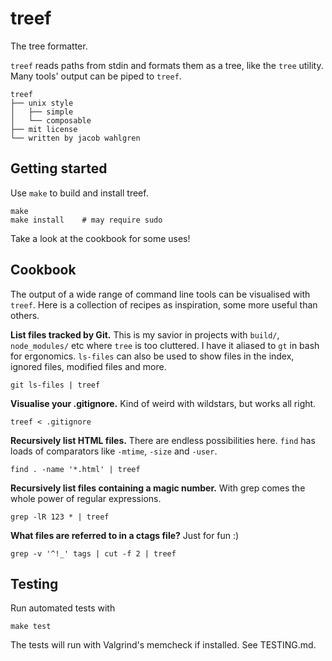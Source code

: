 # treef
The tree formatter.

`treef` reads paths from stdin and formats them as a tree, like the `tree`
utility. Many tools' output can be piped to `treef`.

    treef
    ├── unix style
    │   ├── simple
    │   └── composable
    ├── mit license
    └── written by jacob wahlgren

## Getting started
Use `make` to build and install treef.

    make
    make install    # may require sudo

Take a look at the cookbook for some uses!

## Cookbook
The output of a wide range of command line tools can be visualised with
`treef`. Here is a collection of recipes as inspiration, some more useful than
others.

**List files tracked by Git.** This is my savior in projects with `build/`,
`node_modules/` etc where `tree` is too cluttered. I have it aliased to `gt` in
bash for ergonomics. `ls-files` can also be used to show files in the index,
ignored files, modified files and more.

    git ls-files | treef

**Visualise your .gitignore.** Kind of weird with wildstars, but works all
right.

    treef < .gitignore

**Recursively list HTML files.** There are endless possibilities here. `find`
has loads of comparators like `-mtime`, `-size` and `-user`.

    find . -name '*.html' | treef

**Recursively list files containing a magic number.** With grep comes the whole
power of regular expressions.

    grep -lR 123 * | treef

**What files are referred to in a ctags file?** Just for fun :)

    grep -v '^!_' tags | cut -f 2 | treef

## Testing
Run automated tests with

    make test

The tests will run with Valgrind's memcheck if installed. See TESTING.md.
